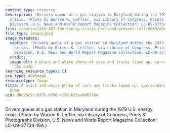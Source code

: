 ```yaml
---
content_type: resource
description: 'Drivers queue at a gas station in Maryland during the 1979 U.S. energy
  crisis. (Photo by Warren K. Leffler, via Library of Congress, Prints & Photographs
  Division, U.S. News and World Report Magazine Collection: LC-U9-37734-16A.)'
file: /courses/21h-207-the-energy-crisis-past-and-present-fall-2010/d8e20c9c627bb798c196b35aa6467164_21h-207f10.jpg
file_type: image/jpeg
image_metadata:
  caption: 'Drivers queue at a gas station in Maryland during the 1979 U.S. energy
    crisis. (Photo by Warren K. Leffler, via Library of Congress, Prints & Photographs
    Division, U.S. News and World Report Magazine Collection: LC-U9-37734-16A.)'
  credit: ''
  image-alt: A black and white photo of cars and trucks lined up, surrounding a single
    gas pump.
learning_resource_types: []
ocw_type: OCWImage
resourcetype: Image
title: A black and white photo of cars and trucks lined up, surrounding a single gas
  pump
uid: d8e20c9c-627b-b798-c196-b35aa6467164
---
```

Drivers queue at a gas station in Maryland during the 1979 U.S. energy crisis. (Photo by Warren K. Leffler, via Library of Congress, Prints & Photographs Division, U.S. News and World Report Magazine Collection: LC-U9-37734-16A.)

